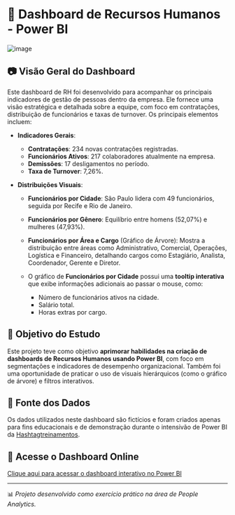 # 👥 Dashboard de Recursos Humanos - Power BI

![image](https://github.com/user-attachments/assets/3410819b-7781-4a62-842c-6f0ab9690876)

## 📷 Visão Geral do Dashboard

Este dashboard de RH foi desenvolvido para acompanhar os principais indicadores de gestão de pessoas dentro da empresa. Ele fornece uma visão estratégica e detalhada sobre a equipe, com foco em contratações, distribuição de funcionários e taxas de turnover. Os principais elementos incluem:

- **Indicadores Gerais**:
  - **Contratações**: 234 novas contratações registradas.
  - **Funcionários Ativos**: 217 colaboradores atualmente na empresa.
  - **Demissões**: 17 desligamentos no período.
  - **Taxa de Turnover**: 7,26%.

- **Distribuições Visuais**:
  - **Funcionários por Cidade**: São Paulo lidera com 49 funcionários, seguida por Recife e Rio de Janeiro.
  - **Funcionários por Gênero**: Equilíbrio entre homens (52,07%) e mulheres (47,93%).
  - **Funcionários por Área e Cargo** (Gráfico de Árvore): Mostra a distribuição entre áreas como Administrativo, Comercial, Operações, Logística e Financeiro, detalhando cargos como Estagiário, Analista, Coordenador, Gerente e Diretor.

  - O gráfico de **Funcionários por Cidade** possui uma **tooltip interativa** que exibe informações adicionais ao passar o mouse, como:
    - Número de funcionários ativos na cidade.
    - Salário total.
    - Horas extras por cargo.

## 🎯 Objetivo do Estudo

Este projeto teve como objetivo **aprimorar habilidades na criação de dashboards de Recursos Humanos usando Power BI**, com foco em segmentações e indicadores de desempenho organizacional. Também foi uma oportunidade de praticar o uso de visuais hierárquicos (como o gráfico de árvore) e filtros interativos.

## 🎲 Fonte dos Dados

Os dados utilizados neste dashboard são fictícios e foram criados apenas para fins educacionais e de demonstração durante o intensivão de Power BI da [Hashtagtreinamentos](https://www.hashtagtreinamentos.com).

## 🔗 Acesse o Dashboard Online

[Clique aqui para acessar o dashboard interativo no Power BI](https://app.powerbi.com/view?r=eyJrIjoiYjViMzQzNmQtNWU4Yi00MTIzLThlZGItZmYzZmQwZTNjOWM3IiwidCI6ImRiYTQ3MzJjLTU5ZWMtNDFlYi05NDdjLTdkN2UxOTUzOWRhYSJ9)

---

📊 *Projeto desenvolvido como exercício prático na área de People Analytics.*
